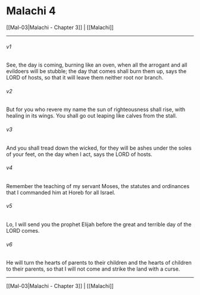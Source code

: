 # Malachi 4

[[Mal-03|Malachi - Chapter 3]] | [[Malachi]]
***

###### v1
See, the day is coming, burning like an oven, when all the arrogant and all evildoers will be stubble; the day that comes shall burn them up, says the LORD of hosts, so that it will leave them neither root nor branch.
###### v2
But for you who revere my name the sun of righteousness shall rise, with healing in its wings. You shall go out leaping like calves from the stall.
###### v3
And you shall tread down the wicked, for they will be ashes under the soles of your feet, on the day when I act, says the LORD of hosts.
###### v4
Remember the teaching of my servant Moses, the statutes and ordinances that I commanded him at Horeb for all Israel.
###### v5
Lo, I will send you the prophet Elijah before the great and terrible day of the LORD comes.
###### v6
He will turn the hearts of parents to their children and the hearts of children to their parents, so that I will not come and strike the land with a curse.

***

[[Mal-03|Malachi - Chapter 3]] | [[Malachi]]
